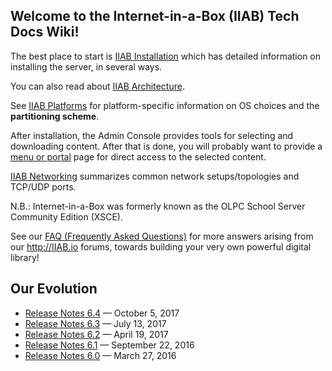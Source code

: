 ## Welcome to the Internet-in-a-Box (IIAB) Tech Docs Wiki!

The best place to start is [IIAB Installation](https://github.com/iiab/iiab/wiki/IIAB-Installation) which has detailed information on installing the server, in several ways.

You can also read about [IIAB Architecture](https://github.com/iiab/iiab/wiki/IIAB-Architecture).

See [IIAB Platforms](https://github.com/iiab/iiab/wiki/IIAB-Platforms) for platform-specific information on OS choices and the **partitioning scheme**.

After installation, the Admin Console provides tools for selecting and downloading content. After that is done, you will probably want to provide a [menu or portal](https://github.com/iiab/iiab/wiki/IIAB-Menuing) page for direct access to the selected content.

[IIAB Networking](https://github.com/iiab/iiab/wiki/IIAB-Networking) summarizes common network setups/topologies and TCP/UDP ports.

N.B.: Internet-in-a-Box was formerly known as the OLPC School Server Community Edition (XSCE).

See our [FAQ (Frequently Asked Questions)](http://wiki.laptop.org/go/IIAB/FAQ) for more answers arising from our http://IIAB.io forums, towards building your very own powerful digital library!

## Our Evolution
 * [Release Notes 6.4](https://github.com/iiab/iiab/wiki/IIAB-6.4-Release-Notes) &mdash; October 5, 2017
 * [Release Notes 6.3](https://github.com/iiab/iiab/wiki/IIAB-6.3-Release-Notes) &mdash; July 13, 2017
 * [Release Notes 6.2](https://github.com/xsce/xsce/wiki/IIAB-6.2-Release-Notes) &mdash; April 19, 2017
 * [Release Notes 6.1](https://github.com/xsce/xsce/blob/release-6.2/ReleaseNotes6.1.md) &mdash; September 22, 2016
 * [Release Notes 6.0](https://github.com/xsce/xsce/blob/release-6.2/ReleaseNotes6.0.md) &mdash; March 27, 2016